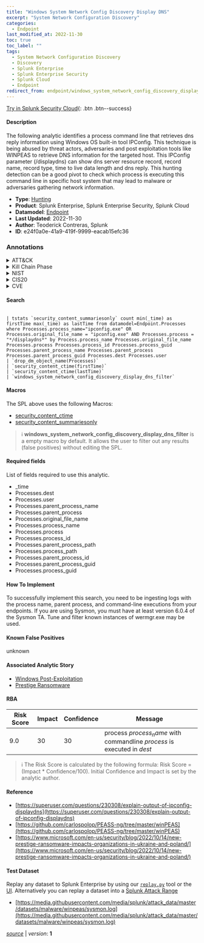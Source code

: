 ```yaml
---
title: "Windows System Network Config Discovery Display DNS"
excerpt: "System Network Configuration Discovery"
categories:
  - Endpoint
last_modified_at: 2022-11-30
toc: true
toc_label: ""
tags:
  - System Network Configuration Discovery
  - Discovery
  - Splunk Enterprise
  - Splunk Enterprise Security
  - Splunk Cloud
  - Endpoint
redirect_from: endpoint/windows_system_network_config_discovery_display_dns/
---
```




[Try in Splunk Security Cloud](https://www.splunk.com/en_us/cyber-security.html){: .btn .btn--success}

#### Description

The following analytic identifies a process command line that retrieves dns reply information using Windows OS built-in tool IPConfig. This technique is being abused by threat actors, adversaries and post exploitation tools like WINPEAS to retrieve DNS information for the targeted host. This IPConfig parameter (/displaydns) can show dns server resource record, record name, record type, time to live data length and dns reply. This hunting detection can be a good pivot to check which process is executing this command line in specific host system that may lead to malware or adversaries gathering network information.

- **Type**: [Hunting](https://github.com/splunk/security_content/wiki/Detection-Analytic-Types)
- **Product**: Splunk Enterprise, Splunk Enterprise Security, Splunk Cloud
- **Datamodel**: [Endpoint](https://docs.splunk.com/Documentation/CIM/latest/User/Endpoint)
- **Last Updated**: 2022-11-30
- **Author**: Teoderick Contreras, Splunk
- **ID**: e24f0a0e-41a9-419f-9999-eacab15efc36

### Annotations
<details>
  <summary>ATT&CK</summary>

<div markdown="1">

#### [ATT&CK](https://attack.mitre.org/)

| ID          | Technique   | Tactic         |
| ----------- | ----------- |--------------- |
| [T1016](https://attack.mitre.org/techniques/T1016/) | System Network Configuration Discovery | Discovery |

</div>
</details>


<details>
  <summary>Kill Chain Phase</summary>

<div markdown="1">

* Exploitation


</div>
</details>


<details>
  <summary>NIST</summary>

<div markdown="1">

* DE.CM



</div>
</details>

<details>
  <summary>CIS20</summary>

<div markdown="1">

* CIS 3
* CIS 5
* CIS 16



</div>
</details>

<details>
  <summary>CVE</summary>

<div markdown="1">


</div>
</details>


#### Search

```

| tstats `security_content_summariesonly` count min(_time) as firstTime max(_time) as lastTime from datamodel=Endpoint.Processes where Processes.process_name="ipconfig.exe" OR Processes.original_file_name = "ipconfig.exe" AND Processes.process = "*/displaydns*" by Process.process_name Processes.original_file_name Processes.process Processes.process_id Processes.process_guid Processes.parent_process_name Processes.parent_process Processes.parent_process_guid Processes.dest Processes.user 
| `drop_dm_object_name(Processes)` 
| `security_content_ctime(firstTime)` 
| `security_content_ctime(lastTime)` 
| `windows_system_network_config_discovery_display_dns_filter`
```

#### Macros
The SPL above uses the following Macros:
* [security_content_ctime](https://github.com/splunk/security_content/blob/develop/macros/security_content_ctime.yml)
* [security_content_summariesonly](https://github.com/splunk/security_content/blob/develop/macros/security_content_summariesonly.yml)

> :information_source:
> **windows_system_network_config_discovery_display_dns_filter** is a empty macro by default. It allows the user to filter out any results (false positives) without editing the SPL.



#### Required fields
List of fields required to use this analytic.
* _time
* Processes.dest
* Processes.user
* Processes.parent_process_name
* Processes.parent_process
* Processes.original_file_name
* Processes.process_name
* Processes.process
* Processes.process_id
* Processes.parent_process_path
* Processes.process_path
* Processes.parent_process_id
* Processes.parent_process_guid
* Processes.process_guid



#### How To Implement
To successfully implement this search, you need to be ingesting logs with the process name, parent process, and command-line executions from your endpoints. If you are using Sysmon, you must have at least version 6.0.4 of the Sysmon TA. Tune and filter known instances of wermgr.exe may be used.
#### Known False Positives
unknown

#### Associated Analytic Story
* [Windows Post-Exploitation](/stories/windows_post-exploitation)
* [Prestige Ransomware](/stories/prestige_ransomware)




#### RBA

| Risk Score  | Impact      | Confidence   | Message      |
| ----------- | ----------- |--------------|--------------|
| 9.0 | 30 | 30 | process $process_name$ with commandline $process$ is executed in $dest$ |


> :information_source:
> The Risk Score is calculated by the following formula: Risk Score = (Impact * Confidence/100). Initial Confidence and Impact is set by the analytic author.


#### Reference

* [https://superuser.com/questions/230308/explain-output-of-ipconfig-displaydns](https://superuser.com/questions/230308/explain-output-of-ipconfig-displaydns)
* [https://github.com/carlospolop/PEASS-ng/tree/master/winPEAS](https://github.com/carlospolop/PEASS-ng/tree/master/winPEAS)
* [https://www.microsoft.com/en-us/security/blog/2022/10/14/new-prestige-ransomware-impacts-organizations-in-ukraine-and-poland/](https://www.microsoft.com/en-us/security/blog/2022/10/14/new-prestige-ransomware-impacts-organizations-in-ukraine-and-poland/)



#### Test Dataset
Replay any dataset to Splunk Enterprise by using our [`replay.py`](https://github.com/splunk/attack_data#using-replaypy) tool or the [UI](https://github.com/splunk/attack_data#using-ui).
Alternatively you can replay a dataset into a [Splunk Attack Range](https://github.com/splunk/attack_range#replay-dumps-into-attack-range-splunk-server)

* [https://media.githubusercontent.com/media/splunk/attack_data/master/datasets/malware/winpeas/sysmon.log](https://media.githubusercontent.com/media/splunk/attack_data/master/datasets/malware/winpeas/sysmon.log)



[*source*](https://github.com/splunk/security_content/tree/develop/detections/endpoint/windows_system_network_config_discovery_display_dns.yml) \| *version*: **1**